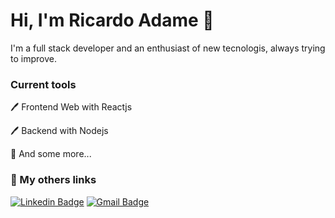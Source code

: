 # Hi, I'm Ricardo Adame 👋

I'm a full stack developer and an enthusiast of new tecnologis, always trying to improve.

 ### Current tools

🖊️ Frontend Web with Reactjs 

🖊️ Backend with Nodejs

🧰 And some more...


### 📱 My others links

[![Linkedin Badge](https://img.shields.io/badge/-Linkedin-blue?style=flat-square&logo=Linkedin&logoColor=white&link=https://www.linkedin.com/in/ricardo-adame-santana/)](https://www.linkedin.com/in/ricardo-adame-santana/) 
[![Gmail Badge](https://img.shields.io/badge/-ricardo.adame.santana@gmail.com-c14438?style=flat-square&logo=Gmail&logoColor=white&link=mailto:ricardo.adame.santana@gmail.com)](mailto:ricardo.adame.santana@gmail.com)
